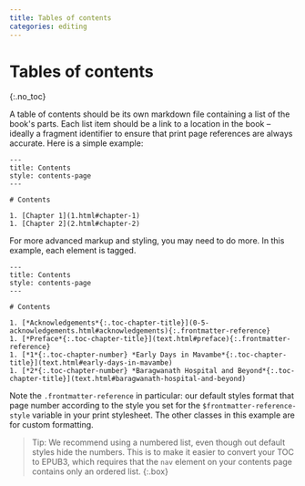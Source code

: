 ```yaml
---
title: Tables of contents
categories: editing
---
```


# Tables of contents
{:.no_toc}

A table of contents should be its own markdown file containing a list of the book's parts. Each list item should be a link to a location in the book – ideally a fragment identifier to ensure that print page references are always accurate. Here is a simple example:

~~~
---
title: Contents
style: contents-page
---

# Contents

1. [Chapter 1](1.html#chapter-1)
1. [Chapter 2](2.html#chapter-2)
~~~

For more advanced markup and styling, you may need to do more. In this example, each element is tagged.

~~~
---
title: Contents
style: contents-page
---

# Contents

1. [*Acknowledgements*{:.toc-chapter-title}](0-5-acknowledgements.html#acknowledgements){:.frontmatter-reference}
1. [*Preface*{:.toc-chapter-title}](text.html#preface){:.frontmatter-reference}
1. [*1*{:.toc-chapter-number} *Early Days in Mavambe*{:.toc-chapter-title}](text.html#early-days-in-mavambe)
1. [*2*{:.toc-chapter-number} *Baragwanath Hospital and Beyond*{:.toc-chapter-title}](text.html#baragwanath-hospital-and-beyond)
~~~

Note the `.frontmatter-reference` in particular: our default styles format that page number according to the style you set for the `$frontmatter-reference-style` variable in your print stylesheet. The other classes in this example are for custom formatting.

> Tip: We recommend using a numbered list, even though out default styles hide the numbers. This is to make it easier to convert your TOC to EPUB3, which requires that the `nav` element on your contents page contains only an ordered list.
{:.box}

